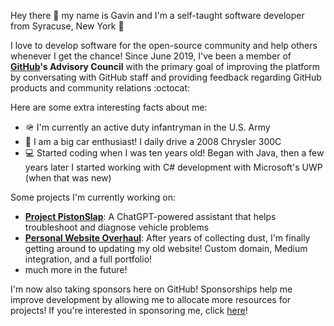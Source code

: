 Hey there 👋 my name is Gavin and I'm a self-taught software developer from Syracuse, New York 🍊

I love to develop software for the open-source community and help others whenever I get the chance! Since June 2019, I've been a member of **[GitHub](https://github.com/github)'s Advisory Council** with the primary goal of improving the platform by conversating with GitHub staff and providing feedback regarding GitHub products and community relations :octocat:

Here are some extra interesting facts about me:
* 🪖 I'm currently an active duty infantryman in the U.S. Army
* 🚗 I am a big car enthusiast! I daily drive a 2008 Chrysler 300C
* 💻 Started coding when I was ten years old! Began with Java, then a few years later I started working with C# development with Microsoft's UWP (when that was new)

Some projects I'm currently working on:
* **[Project PistonSlap](https://github.com/Gisgar3/Project-PistonSlap)**: A ChatGPT-powered assistant that helps troubleshoot and diagnose vehicle problems
* **[Personal Website Overhaul](https://github.com/Gisgar3/Gisgar3.github.io)**: After years of collecting dust, I'm finally getting around to updating my old website! Custom domain, Medium integration, and a full portfolio!
* much more in the future!

I'm now also taking sponsors here on GitHub! Sponsorships help me improve development by allowing me to allocate more resources for projects! If you're interested in sponsoring me, click [here](https://github.com/sponsors/Gisgar3)!

<!--
**Gisgar3/Gisgar3** is a ✨ _special_ ✨ repository because its `README.md` (this file) appears on your GitHub profile.

Here are some ideas to get you started:

- 🔭 I’m currently working on ...
- 🌱 I’m currently learning ...
- 👯 I’m looking to collaborate on ...
- 🤔 I’m looking for help with ...
- 💬 Ask me about ...
- 📫 How to reach me: ...
- 😄 Pronouns: ...
- ⚡ Fun fact: ...
-->
